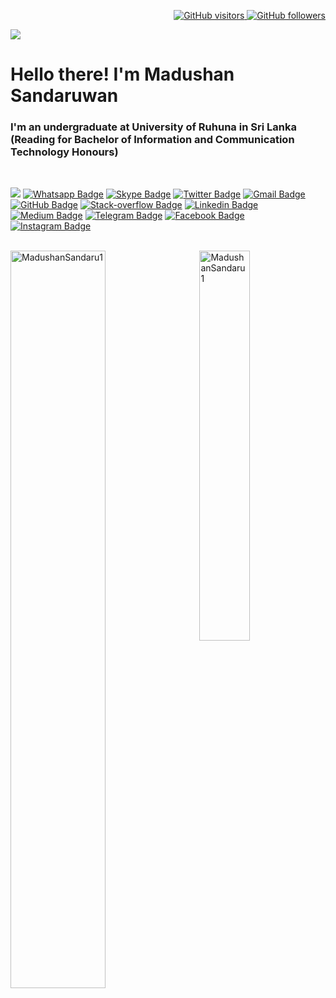 <p align="right">
  <a href="https://github.com/MadushanSandaru1">
    <img src="https://komarev.com/ghpvc/?username=MadushanSandaru1&style=flat-square&color=040404" alt="GitHub visitors" />
  </a>
  <a href="https://github.com/MadushanSandaru1?tab=followers">
    <img src="https://img.shields.io/github/followers/MadushanSandaru1?style=flat-square&color=040404&logo=github" alt="GitHub followers" />
  </a>
</p>

<img src="https://media-exp1.licdn.com/dms/image/C5616AQFulCUd1BFahA/profile-displaybackgroundimage-shrink_350_1400/0/1597037197532?e=1661990400&v=beta&t=Hq6XNhUojiWKgV7Ax_mbXE2HCqVENLoknEuHgl-MqBg" />

<!-- <img src="https://media.giphy.com/media/R03zWv5p1oNSQd91EP/giphy.gif" width="200" height="200" /> -->
<h1 align="left" id="macropower-title">Hello there! I'm Madushan Sandaruwan</h1>
<h3 align="left">I'm an undergraduate at University of Ruhuna in Sri Lanka (Reading for Bachelor of Information and Communication Technology Honours)</h3>

<br>

[![](https://img.shields.io/website?color=040404&style=flat-square&labelColor=18d26e&up_message=MS&url=https://madushansandaru1.github.io)](https://madushansandaru1.github.io)
[![Whatsapp Badge](https://img.shields.io/badge/WhatsApp-075e54?style=flat-square&logo=whatsapp&logoColor=white&link=https://wa.me/+94771637551)](https://wa.me/+94771637551)
[![Skype Badge](https://img.shields.io/badge/Skype-%2300AFF0.svg?style=flat-square&logo=Skype&logoColor=white)](https://join.skype.com/invite/yrHGvgiHdCb2)
[![Twitter Badge](https://img.shields.io/badge/Twitter-1DA1F2?style=flat-square&logo=twitter&logoColor=white)](https://twitter.com/m_sandaru1)
[![Gmail Badge](https://img.shields.io/badge/Gmail-db4437?style=flat-square&logo=Gmail&logoColor=white&link=mailto:madushansandaru1@gmail.com)](mailto:madushansandaru1@gmail.com)
[![GitHub Badge](https://img.shields.io/badge/GitHub-100000?style=flat-square&logo=github&logoColor=white&link=https://github.com/MadushanSandaru1)](https://github.com/MadushanSandaru1)
[![Stack-overflow Badge](https://img.shields.io/badge/Stack-overflow-FE7A16?style=flat-square&logo=stack-overflow&logoColor=white&link=https://stackoverflow.com/users/13410194/madushan-sandaruwan)](https://stackoverflow.com/users/13410194/madushan-sandaruwan)
[![Linkedin Badge](https://img.shields.io/badge/LinkedIn-0a66c2?style=flat-square&labelColor=0a66c2&logo=Linkedin&logoColor=white&link=https://www.linkedin.com/in/madushansandaru1/)](https://www.linkedin.com/in/madushansandaru1/)
[![Medium Badge](https://img.shields.io/badge/Medium-02b875?style=flat-square&labelColor=12100e&logo=Medium&link=https://madushansandaru1.medium.com/)](https://madushansandaru1.medium.com/)
[![Telegram Badge](https://img.shields.io/badge/Telegram-0088cc?style=flat-square&logoColor=white&logo=Telegram&link=https://t.me/madushansandaru1)](https://t.me/madushansandaru1)
[![Facebook Badge](https://img.shields.io/badge/Facebook-1877f2?style=flat-square&logoColor=white&logo=facebook&link=https://www.facebook.com/MadushanSandaru1)](https://www.facebook.com/MadushanSandaru1)
[![Instagram Badge](https://img.shields.io/badge/Instagram-c32aa3?style=flat-square&logo=instagram&logoColor=white&link=https://www.instagram.com/madushansandaru1/)](https://www.instagram.com/madushansandaru1/)

<br>


<a href="#MadushanSandaru1-title">
  <img width="55%" src="https://github-readme-stats.vercel.app/api?username=MadushanSandaru1&show_icons=true&title_color=18d26e&icon_color=18d26e&text_color=ffffff&bg_color=040404&border_color=18d26e" alt="MadushanSandaru1" align="left" />
</a>

<a href="#MadushanSandaru1-title">
  <img width="40%" src="https://github-readme-stats.vercel.app/api/top-langs/?username=MadushanSandaru1&title_color=18d26e&text_color=ffffff&bg_color=040404&langs_count=8&layout=compact&border_color=18d26e" alt="MadushanSandaru1" align="right" />
</a>
